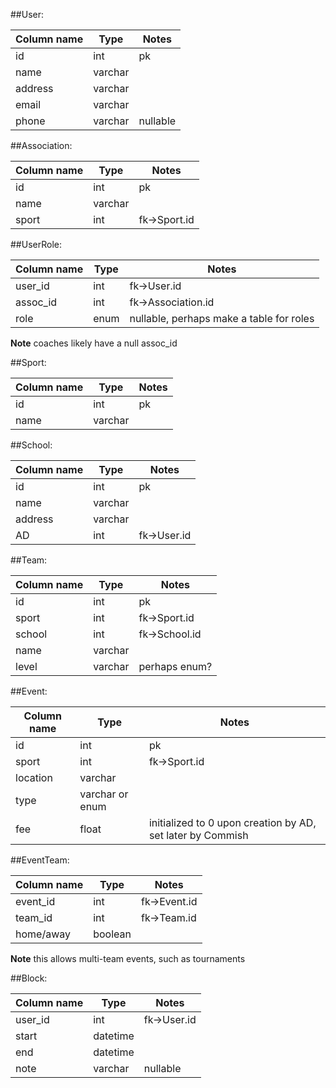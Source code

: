 ##User:

| Column name | Type | Notes |
| ----------- | ---- | ----- |
| id | int | pk |
| name | varchar |  |
| address | varchar |  |
| email | varchar |  |
| phone | varchar | nullable |

##Association:

| Column name | Type | Notes |
| ----------- | ---- | ----- |
| id | int | pk |
| name | varchar |  |
| sport | int | fk->Sport.id |

##UserRole:

| Column name | Type | Notes |
| ----------- | ---- | ----- |
| user_id | int | fk->User.id |
| assoc_id | int | fk->Association.id |
| role | enum | nullable, perhaps make a table for roles |

**Note** coaches likely have a null assoc_id

##Sport:

| Column name | Type | Notes |
| ----------- | ---- | ----- |
| id | int | pk |
| name | varchar |  |

##School:

| Column name | Type | Notes |
| ----------- | ---- | ----- |
| id | int | pk |
| name | varchar |  |
| address | varchar |  |
| AD | int | fk->User.id |

##Team:

| Column name | Type | Notes |
| ----------- | ---- | ----- |
| id | int | pk |
| sport | int | fk->Sport.id |
| school | int | fk->School.id |
| name | varchar |  |
| level | varchar | perhaps enum? |

##Event:

| Column name | Type | Notes |
| ----------- | ---- | ----- |
| id | int | pk |
| sport | int | fk->Sport.id |
| location | varchar |  |
| type | varchar or enum |  |
| fee | float | initialized to 0 upon creation by AD, set later by Commish |

##EventTeam:

| Column name | Type | Notes |
| ----------- | ---- | ----- |
| event_id | int | fk->Event.id |
| team_id | int | fk->Team.id |
| home/away | boolean |  |

**Note** this allows multi-team events, such as tournaments

##Block:

| Column name | Type | Notes |
| ----------- | ---- | ----- |
| user_id | int | fk->User.id |
| start | datetime |  |
| end | datetime |  |
| note | varchar | nullable |